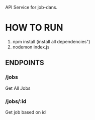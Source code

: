 API Service for job-dans.

# HOW TO RUN

1. npm install (install all dependencies")
2. nodemon index.js

## ENDPOINTS

### /jobs

Get All Jobs

### /jobs/:id

Get job based on id
